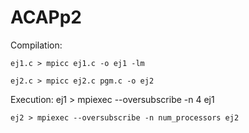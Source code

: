 # ACAPp2

Compilation:

	ej1.c > mpicc ej1.c -o ej1 -lm
	
	ej2.c > mpicc ej2.c pgm.c -o ej2

Execution:
	ej1 > mpiexec --oversubscribe -n 4 ej1
	
	ej2 > mpiexec --oversubscribe -n num_processors ej2
